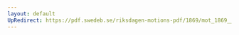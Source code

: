 ```yaml
---
layout: default
UpRedirect: https://pdf.swedeb.se/riksdagen-motions-pdf/1869/mot_1869__ak__00171/mot_1869__ak__00171_001.pdf
---
```


